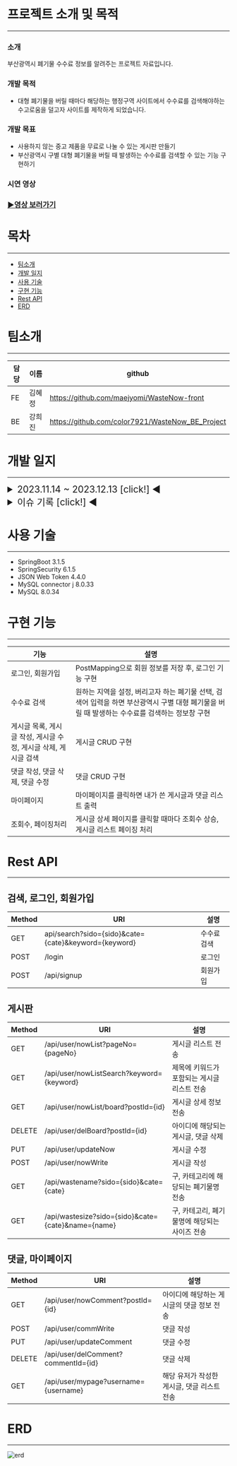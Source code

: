 # 프로젝트 소개 및 목적
---
### 소개
부산광역시 폐기물 수수료 정보를 알려주는 프로젝트 자료입니다.

### 개발 목적
- 대형 폐기물을 버릴 때마다 해당하는 행정구역 사이트에서 수수료를 검색해야하는 수고로움을 덜고자 사이트를 제작하게 되었습니다.

### 개발 목표
- 사용하지 않는 중고 제품을 무료로 나눌 수 있는 게시판 만들기
- 부산광역시 구별 대형 폐기물을 버릴 때 발생하는 수수료를 검색할 수 있는 기능 구현하기

### 시연 영상
### [▶영상 보러가기](https://www.youtube.com/watch?v=qFSmtGsdRBI)

# 목차
---
- [팀소개](#-팀소개)
- [개발 일지](#-개발-일지)
- [사용 기술](#-사용-기술)
- [구현 기능](#-구현-기능)
- [Rest API](#-Rest-API)
- [ERD](#-ERD)

# 팀소개
---
|담당|이름|github|
|------|---|---|
|FE|김혜정|https://github.com/maejyomi/WasteNow-front|
|BE|강희진|https://github.com/color7921/WasteNow_BE_Project|

# 개발 일지
---
<details>
  <summary style="font-size: 1.5em;">2023.11.14 ~ 2023.12.13 [click!] ◀</summary>
  <div>
  <p><span style="font-size: larger;"><1주차></span></p>
  <p>- [방향성 설정] 메인 화면, 로그인 화면 구성</p>
  <p>- Rest API 상세 목록 작성</p>
  <p>- [데이터 삽입]csv파일 데이터를 MYSQL로 Import하기, React & SpringBoot local 연결</p>
  <p>- [API 전송]리액트에서 지정된 값을 받고 MySQL에 저장된 지정값을 API 주소를 통해 리액트로 전송</p>
  </div>
  <p><span style="font-size: larger;"><2주차></span></p>
  <p>- 게시판, 댓글 데이터베이스 컬럼명 지정하기, 로그인, 로그아웃, 회원가입(중복 ID제거)</p>
  <p>- 쿼리 중복 제거</p>
  <p>- 게시판 리스트 목록 전송, 상세페이지 작성</p>
  <p>- 게시판 수정, 삭제</p>
  <p>- ERD 작성</p>
  <div></div>
  <p><span style="font-size: larger;"><3주차></span></p>
  <p>- 댓글 목록 리스트 전송 작성, 수정, 삭제</p>
  <p>- 게시글 상세 정보 기능 구현</p>
  <p>- 외래키 ManyToOne 구현</p>
  <p>- 게시글 조회수 증가 구현</p>
  <div></div>
  <p><span style="font-size: larger;"><4주차></span></p>
  <p>- 상세 페이지 username에 해당하는 레코드 보내기</p>
  <p>- 게시글 리스트 페이징 구현, 마이페이지 게시글 리스트, 댓글 리스트 전송</p>
  <div></div>
  <p><span style="font-size: larger;"><5주차></span></p>
</details>

<details>
  <summary style="font-size: 1.5em;">이슈 기록 [click!] ◀</summary>
  <p>[외래키 설정]</p>
  <p>ManyToOne fetch 옵션 FetchType.EAGER 기본값으로 설정되어 Comment 엔티티 조회 시 무조건 Post 객체를 가져옴</p>
  <p>[SpringBoot와 MySQL 표기법]</p>
  <p>SpringBoot에서 boardList라는 컬럼을 입력하면 MySQL에서는 board_List로 출력된다. Camel Case -> Snake Case</p>
  <p>[Cors]</p>
  <p>SecurityConfig 클래스의 requestMatchers(new AntPathRequestMatcher("/api/user/**")) 추가 후 문제 해결</p>
</details>
  
# 사용 기술
---
- SpringBoot 3.1.5
- SpringSecurity 6.1.5
- JSON Web Token 4.4.0
- MySQL connector j 8.0.33
- MySQL 8.0.34

# 구현 기능
---
|기능|설명|
|------|---|
|로그인, 회원가입|PostMapping으로 회원 정보를 저장 후, 로그인 기능 구현|
|수수료 검색|원하는 지역을 설정, 버리고자 하는 폐기물 선택, 검색어 입력을 하면 부산광역시 구별 대형 폐기물을 버릴 때 발생하는 수수료를 검색하는 정보창 구현|
|게시글 목록, 게시글 작성, 게시글 수정, 게시글 삭제, 게시글 검색|게시글 CRUD 구현|
|댓글 작성, 댓글 삭제, 댓글 수정|댓글 CRUD 구현|
|마이페이지|마이페이지를 클릭하면 내가 쓴 게시글과 댓글 리스트 출력|
|조회수, 페이징처리|게시글 상세 페이지를 클릭할 때마다 조회수 상승, 게시글 리스트 페이징 처리|
# Rest API
---

## 검색, 로그인, 회원가입
|Method|URI|설명|
|------|---|---|
|GET|api/search?sido={sido}&cate={cate}&keyword={keyword}|수수료 검색|
|POST|/login|로그인|
|POST|/api/signup|회원가입|

## 게시판
|Method|URI|설명|
|------|---|---|
|GET|/api/user/nowList?pageNo={pageNo}|게시글 리스트 전송|
|GET|/api/user/nowListSearch?keyword={keyword}|제목에 키워드가 포함되는 게시글 리스트 전송|
|GET|/api/user/nowList/board?postId={id}|게시글 상세 정보 전송|
|DELETE|/api/user/delBoard?postId={id}|아이디에 해당되는 게시글, 댓글 삭제|
|PUT|/api/user/updateNow|게시글 수정|
|POST|/api/user/nowWrite|게시글 작성|
|GET|/api/wastename?sido={sido}&cate={cate}|구, 카테고리에 해당되는 폐기물명 전송|
|GET|/api/wastesize?sido={sido}&cate={cate}&name={name}|구, 카테고리, 폐기물명에 해당되는 사이즈 전송|

## 댓글, 마이페이지
|Method|URI|설명|
|------|---|---|
|GET|/api/user/nowComment?postId={id}|아이디에 해당하는 게시글의 댓글 정보 전송|
|POST|/api/user/commWrite|댓글 작성|
|PUT|/api/user/updateComment|댓글 수정|
|DELETE|/api/user/delComment?commentId={id}|댓글 삭제|
|GET|/api/user/mypage?username={username}|해당 유저가 작성한 게시글, 댓글 리스트 전송|


# ERD
---
![erd](https://github.com/color7921/WasteNow_BE_Project/assets/132988693/cbbc8912-2af3-4f94-92c3-d4debeb977f1)
